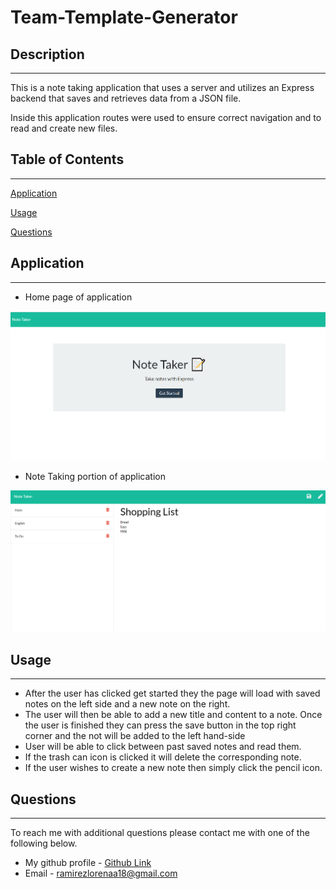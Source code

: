 # Team-Template-Generator
## Description
  ---
  This is a note taking application that uses a server and utilizes an Express backend that saves and retrieves data from a JSON file.
  
  Inside this application routes were used to ensure correct navigation and to read and create new files.

  ## Table of Contents 
  --- 
  [Application](#application)

  [Usage](#usage)
  
  [Questions](#Questions)


  ## Application
  ---
  * Home page of application
  
  ![Homepage](./assets/images/note-taker.png)

  * Note Taking portion of application
  
  ![Notes View](./assets/images/notes.png)
  
  ## Usage
  ---
  * After the user has clicked get started they the page will load with saved notes on the left side and a new note on the right.
  * The user will then be able to add a new title and content to a note. Once the user is finished they can press the save button in the top right corner and the not will be added to the left hand-side
  * User will be able to click between past saved notes and read them. 
  * If the trash can icon is clicked it will delete the corresponding note.
  * If the user wishes to create a new note then simply click the pencil icon.

  ## Questions
  ---
  To reach me with additional questions please contact me with one of the following below.
  * My github profile - [Github Link](https://github.com/Lorena-Ramirez)
  * Email - <ramirezlorenaa18@gmail.com>

